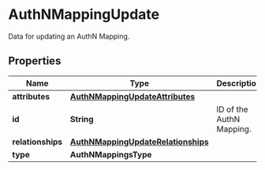 # AuthNMappingUpdate

Data for updating an AuthN Mapping.

## Properties

| Name              | Type                                                                      | Description              | Notes      |
| ----------------- | ------------------------------------------------------------------------- | ------------------------ | ---------- |
| **attributes**    | [**AuthNMappingUpdateAttributes**](AuthNMappingUpdateAttributes.md)       |                          | [optional] |
| **id**            | **String**                                                                | ID of the AuthN Mapping. |
| **relationships** | [**AuthNMappingUpdateRelationships**](AuthNMappingUpdateRelationships.md) |                          | [optional] |
| **type**          | **AuthNMappingsType**                                                     |                          |
